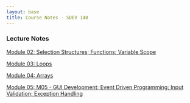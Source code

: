 ```yaml
---
layout: base
title: Course Notes - SDEV 140
---
```


### Lecture Notes

[Module 02: Selection Structures; Functions; Variable Scope](m02.md)

[Module 03: Loops](m03.md)

[Module 04: Arrays](m04.md)

[Module 05: M05 - GUI Development; Event Driven Programming; Input Validation; Exception Handling](m05.md)
